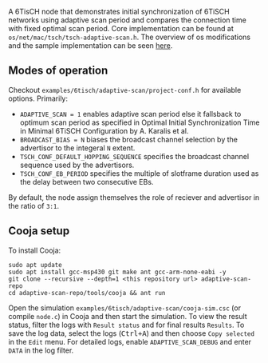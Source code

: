 A 6TisCH node that demonstrates initial synchronization of 6TiSCH networks using adaptive scan period and compares the connection time with fixed optimal scan period. Core implementation can be found at `os/net/mac/tsch/tsch-adaptive-scan.h`. The overview of os  modifications and the sample implementation can be seen [here](https://github.com/tejasvi/6tisch-adaptive-scan/compare/develop...project#diff-1668b253a38f79989d24a0d1d8962b9b91fa326c5c1afbe2ba2b83ea4cf5bf4c).

Modes of operation
------------------

Checkout `examples/6tisch/adaptive-scan/project-conf.h` for available options. Primarily:
* `ADAPTIVE_SCAN = 1` enables adaptive scan period else it fallsback to optimum scan period as specified in Optimal Initial Synchronization Time in Minimal 6TiSCH Configuration by A. Karalis et al.
* `BROADCAST_BIAS = N` biases the broadcast channel selection by the advertisor to the integeral `N` extent.
* `TSCH_CONF_DEFAULT_HOPPING_SEQUENCE` specifies the broadcast channel sequence used by the advertisors.
* `TSCH_CONF_EB_PERIOD` specifies the multiple of slotframe duration used as the delay between two consecutive EBs.

By default, the node assign themselves the role of reciever and advertisor in the ratio of `3:1`.

Cooja setup
---------------------

To install Cooja:

```
sudo apt update
sudo apt install gcc-msp430 git make ant gcc-arm-none-eabi -y
git clone --recursive --depth=1 <this repository url> adaptive-scan-repo
cd adaptive-scan-repo/tools/cooja && ant run
```

Open the simulation `examples/6tisch/adaptive-scan/cooja-sim.csc` (or compile `node.c`) in Cooja and then start the simulation. To view the result status, filter the logs with `Result status` and for final results `Results`. To save the log data, select the logs (<kbd>Ctrl+A</kbd>) and then choose `Copy selected` in the `Edit` menu.
For detailed logs, enable `ADAPTIVE_SCAN_DEBUG` and enter `DATA` in the log filter.
